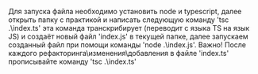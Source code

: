 Для запуска файла необходимо установить node и typescript, далее открыть папку с практикой и написать следующую команду 'tsc .\index.ts' эта команда транскрибирует (переводит с языка TS на язык JS) и создаёт новый файл 'index.js' в текущей папке, далее запускаем созданный файл при помощи команды 'node .\index.js'. Важно! После каждого рефакторинга\изменения\добавления в файле 'index.ts' прописывайте команду 'tsc .\index.ts'
